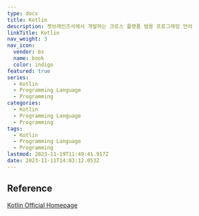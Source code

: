 ```yaml
---
type: docs
title: Kotlin
description: 젯브레인즈사에서 개발하는 크로스 플랫폼 범용 프로그래밍 언어
linkTitle: Kotlin
nav_weight: 3
nav_icon:
  vendor: bs
  name: book
  color: indigo
featured: true
series:
  - Kotlin
  - Programming Language
  - Programming
categories:
  - Kotlin
  - Programming Language
  - Programming
tags:
  - Kotlin
  - Programming Language
  - Programming
lastmod: 2023-11-19T11:49:41.917Z
date: 2023-11-11T14:03:12.053Z
---
```


## Reference

[Kotlin Official Homepage](https://kotlinlang.org/)
